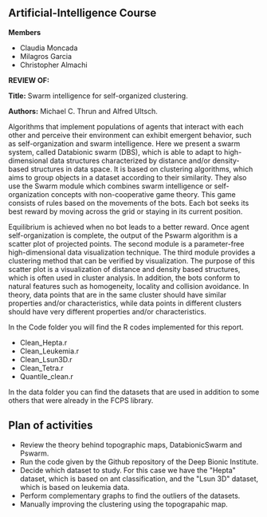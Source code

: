 ## Artificial-Intelligence Course

**Members**
  - Claudia Moncada
  - Milagros Garcia
  - Christopher Almachi

**REVIEW OF:**

**Title:** Swarm intelligence for self-organized clustering.

**Authors:** Michael C. Thrun and Alfred Ultsch.

Algorithms that implement populations of agents that interact with each other and perceive their environment can exhibit emergent behavior, such as self-organization and swarm intelligence. Here we present a swarm system, called Databionic swarm (DBS), which is able to adapt to high-dimensional data structures characterized by distance and/or density-based structures in data space. It is based on clustering algorithms, which aims to group objects in a dataset according to their similarity. They also use the Swarm module which combines swarm intelligence or self-organization concepts with non-cooperative game theory. This game consists of rules based on the movements of the bots. Each bot seeks its best reward by moving across the grid or staying in its current position. 

Equilibrium is achieved when no bot leads to a better reward. Once agent self-organization is complete, the output of the Pswarm algorithm is a scatter plot of projected points. The second module is a parameter-free high-dimensional data visualization technique. The third module provides a clustering method that can be verified by visualization. The purpose of this scatter plot is a visualization of distance and density based structures, which is often used in cluster analysis. In addition, the bots conform to natural features such as homogeneity, locality and collision avoidance. In theory, data points that are in the same cluster should have similar properties and/or characteristics, while data points in different clusters should have very different properties and/or characteristics.


In the Code folder you will find the R codes implemented for this report.
- Clean_Hepta.r
- Clean_Leukemia.r
- Clean_Lsun3D.r
- Clean_Tetra.r
- Quantile_clean.r

In the data folder you can find the datasets that are used in addition to some others that were already in the FCPS library.

## Plan of activities 
  - Review the theory behind topographic maps, DatabionicSwarm and Pswarm.
  - Run the code given by the Github repository of the Deep Bionic Institute.
  - Decide which dataset to study. For this case we have the "Hepta" dataset, which is based on ant classification, and the "Lsun 3D" dataset, which is based on leukemia data. 
  - Perform complementary graphs to find the outliers of the datasets.
  - Manually improving the clustering using the topograpahic map.

